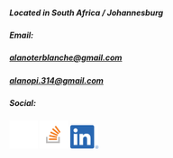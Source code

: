 ##### Located in South Africa / Johannesburg #####

##### Email: #####

##### alanoterblanche@gmail.com #####
##### alanopi.314@gmail.com #####


##### Social: #####

[<img class="img-fluid" alt="GitHub Profile" src="assets/images/GitHub-Mark-Light-64px.png" width="50">](https://github.com/Benehiko)
[<img class="img-fluid" alt="Stack Overflow Profile" src="assets/images/so-icon.png" width="50">](https://stackoverflow.com/users/9313679/benehiko?tab=profile)
[<img class="img-fluid" alt="LinkedIn Profile" src="assets/images/linkedin.png" width="50">](https://www.linkedin.com/in/alano-terblanche-21b043a0/)
